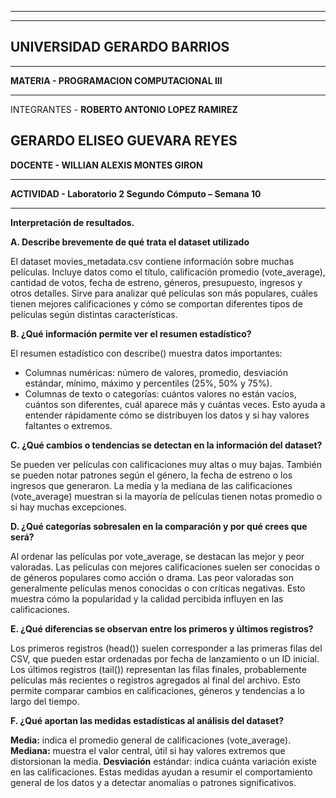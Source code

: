 --------------------------------------------------------------------
--------------------------------------------------------------------
UNIVERSIDAD GERARDO BARRIOS
--------------------------------------------------------------------
--------------------------------------------------------------------

**MATERIA -
PROGRAMACION COMPUTACIONAL III**

--------------------------------------------------------------------


INTEGRANTES - 
**ROBERTO ANTONIO LOPEZ RAMIREZ**

GERARDO ELISEO GUEVARA REYES 
--------------------------------------------------------------------

**DOCENTE -
WILLIAN ALEXIS MONTES GIRON**

--------------------------------------------------------------------

**ACTIVIDAD - 
Laboratorio 2 Segundo Cómputo – Semana 10**

--------------------------------------------------------------------

**Interpretación de resultados.**

**A. Describe brevemente de qué trata el dataset utilizado**

El dataset movies_metadata.csv contiene información sobre muchas películas. Incluye datos como el título, 
calificación promedio (vote_average), cantidad de votos, fecha de estreno, géneros, presupuesto, ingresos y otros detalles. 
Sirve para analizar qué películas son más populares, cuáles tienen mejores calificaciones y cómo se comportan diferentes tipos de
películas según distintas características.

**B. ¿Qué información permite ver el resumen estadístico?**

El resumen estadístico con describe() muestra datos importantes:
- Columnas numéricas: número de valores, promedio, desviación estándar, mínimo, máximo y percentiles (25%, 50% y 75%).
- Columnas de texto o categorías: cuántos valores no están vacíos, cuántos son diferentes, cuál aparece más y cuántas veces.
Esto ayuda a entender rápidamente cómo se distribuyen los datos y si hay valores faltantes o extremos.

**C. ¿Qué cambios o tendencias se detectan en la información del dataset?**

Se pueden ver películas con calificaciones muy altas o muy bajas.
También se pueden notar patrones según el género, la fecha de estreno o los ingresos que generaron.
La media y la mediana de las calificaciones (vote_average) muestran si la mayoría de películas tienen notas promedio o si hay muchas excepciones.

**D. ¿Qué categorías sobresalen en la comparación y por qué crees que será?**

Al ordenar las películas por vote_average, se destacan las mejor y peor valoradas.
Las películas con mejores calificaciones suelen ser conocidas o de géneros populares como acción o drama.
Las peor valoradas son generalmente películas menos conocidas o con críticas negativas.
Esto muestra cómo la popularidad y la calidad percibida influyen en las calificaciones.

**E. ¿Qué diferencias se observan entre los primeros y últimos registros?**

Los primeros registros (head()) suelen corresponder a las primeras filas del CSV, que pueden estar ordenadas por fecha de lanzamiento o un ID inicial.
Los últimos registros (tail()) representan las filas finales, probablemente películas más recientes o registros agregados al final del archivo.
Esto permite comparar cambios en calificaciones, géneros y tendencias a lo largo del tiempo.

**F. ¿Qué aportan las medidas estadísticas al análisis del dataset?**

**Media:**   indica el promedio general de calificaciones (vote_average).
**Mediana:** muestra el valor central, útil si hay valores extremos que distorsionan la media.
**Desviación**  estándar: indica cuánta variación existe en las calificaciones. Estas medidas ayudan a resumir el comportamiento general de los datos y a detectar anomalías o patrones significativos.

